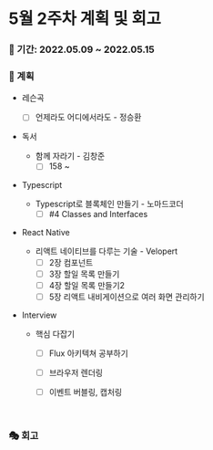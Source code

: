 # 5월 2주차 계획 및 회고

### 📆 기간: 2022.05.09 ~ 2022.05.15

### 📑 계획

- 레슨곡

  - [ ] 언제라도 어디에서라도 - 정승환
- 독서
  - 함께 자라기 - 김창준
    - [ ] 158 ~
- Typescript
  - Typescript로 블록체인 만들기 - 노마드코더
    - [ ] #4 Classes and Interfaces
- React Native
  - 리액트 네이티브를 다루는 기술 - Velopert
    - [ ] 2장 컴포넌트
    - [ ] 3장 할일 목록 만들기
    - [ ] 4장 할일 목록 만들기2
    - [ ] 5장 리액트 내비게이션으로 여러 화면 관리하기

- Interview
  - 핵심 다잡기
    - [ ] Flux 아키텍쳐 공부하기
    - [ ] 브라우저 렌더링
    - [ ] 이벤트 버블링, 캡처링


<br/>

### 🎭 회고

